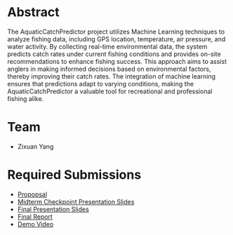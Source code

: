 # Abstract

The AquaticCatchPredictor project utilizes Machine Learning techniques to analyze fishing data, including GPS location, temperature, air pressure, and water activity. By collecting real-time environmental data, the system predicts catch rates under current fishing conditions and provides on-site recommendations to enhance fishing success. This approach aims to assist anglers in making informed decisions based on environmental factors, thereby improving their catch rates. The integration of machine learning ensures that predictions adapt to varying conditions, making the AquaticCatchPredictor a valuable tool for recreational and professional fishing alike.

# Team

* Zixuan Yang


# Required Submissions  

* [Propopsal](proposal.md)
* [Midterm Checkpoint Presentation Slides](midtermPresentation.pdf)
* [Final Presentation Slides](https://docs.google.com/presentation/d/1H-CBQTqb1kGFo9P-xzhdKyaAK2egp4QP/edit?usp=sharing&ouid=104125736222199784134&rtpof=true&sd=true)
* [Final Report](report.md)
* [Demo Video]()

